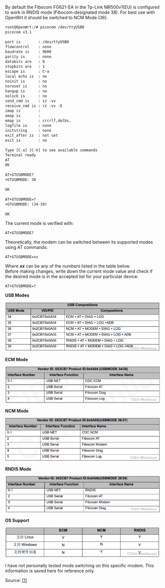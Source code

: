 By default the Fibocom FG621-EA in the Tp-Link MR500v1(EU) is configured to work in RNDIS mode (Fibocom-designated mode 38). For best use with OpenWrt it should be switched to NCM Mode (36). 

	root@OpenWrt:/# picocom /dev/ttyUSB0
	picocom v3.1

	port is        : /dev/ttyUSB0
	flowcontrol    : none
	baudrate is    : 9600
	parity is      : none
	databits are   : 8
	stopbits are   : 1
	escape is      : C-a
	local echo is  : no
	noinit is      : no
	noreset is     : no
	hangup is      : no
	nolock is      : no
	send_cmd is    : sz -vv
	receive_cmd is : rz -vv -E
	imap is        :
	omap is        :
	emap is        : crcrlf,delbs,
	logfile is     : none
	initstring     : none
	exit_after is  : not set
	exit is        : no

	Type [C-a] [C-h] to see available commands
	Terminal ready
	AT
	OK

	AT+GTUSBMODE?
	+GTUSBMODE: 38

	OK

	AT+GTUSBMODE=?
	+GTUSBMODE: (34-39)

	OK 
	
The current mode is verified with:

	AT+GTUSBMODE?

Theoretically, the modem can be switched between its supported modes using AT commands:

	AT+GTUSBMODE=xx

Where **_xx_** can be any of the numbers listed in the table below.  
Before making changes, write down the current mode value and check if the desired mode is in the accepted list for your particular device:

	AT+GTUSBMODE=?

**USB Modes**

![usb-modes](images/fibocom-modes-1-modes.png)

**ECM Mode**

![ecm-mode](images/fibocom-modes-2-ECM.png)

**NCM Mode**

![ncm-mode](images/fibocom-modes-3-NCM.png)

**RNDIS Mode**

![rndis-mode](images/fibocom-modes-4-RNDIS.png)

**OS Support**

![os-support](images/fibocom-modes-5-os.png)

I have not personally tested mode switching on this specific modem. This information is saved here for reference only. 

Source: [(1)](https://blog.csdn.net/bailiqiuyu/article/details/124489444)